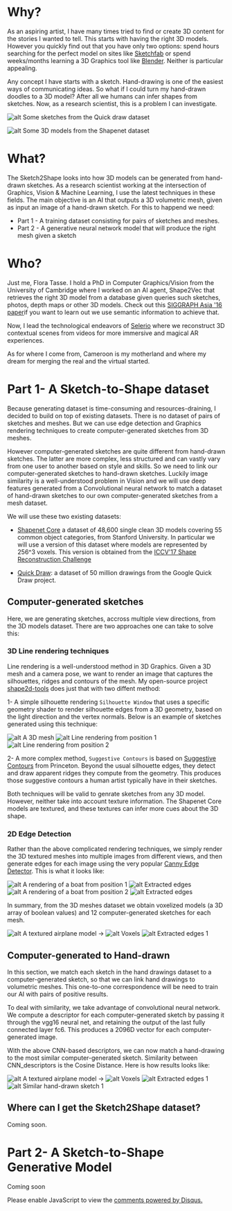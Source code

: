 # Why?

<!-- You can use the [editor on GitHub](https://github.com/ftasse/Sketch2Shape/edit/master/README.md) to maintain and preview the content for your website in Markdown files.

Whenever you commit to this repository, GitHub Pages will run [Jekyll](https://jekyllrb.com/) to rebuild the pages in your site, from the content in your Markdown files.-->

As an aspiring artist, I have many times tried to find or create 3D content for the stories I wanted to tell. This starts with having the right 3D models. However you quickly find out that you have only two options: spend hours searching for the perfect model on sites like [Sketchfab](http://sketchfab.com) or  spend weeks/months learning a 3D Graphics tool like [Blender](http://blender.org).  Neither is particular appealing.

Any concept I have starts with a sketch. Hand-drawing is one of the easiest ways of communicating ideas. So what if I could turn my hand-drawn doodles to a 3D model? After all we humans can infer shapes from sketches. Now, as a research scientist, this is a problem I can investigate.

![alt Some sketches from the Quick draw dataset](https://github.com/ftasse/Sketch2Shape/raw/master/docs/quickdrawpreview.jpg  "Some sketches from the Quick draw dataset")

![alt Some 3D models from the Shapenet dataset](https://github.com/ftasse/Sketch2Shape/raw/master/docs/shapenetcore.png "Some 3D models from the Shapenet dataset")

# What?

The Sketch2Shape looks into how 3D models can be generated from hand-drawn sketches.  As a research scientist working at the intersection of Graphics, Vision & Machine Learning, I use the latest techniques in these fields.  The main objective is an AI that outputs a 3D volumetric mesh, given as input an image of  a hand-drawn sketch.  For this to happend we need:

* Part 1 -  A training dataset consisting for pairs of sketches and meshes.
* Part 2 -  A generative neural network model that will produce the right mesh given a sketch


# Who?

Just me, Flora Tasse. I hold a PhD in Computer Graphics/Vision from the University of Cambridge where I worked on an AI agent, Shape2Vec that retrieves the right 3D model from a database given queries such sketches, photos, depth maps or other 3D models.  Check out this [SIGGRAPH Asia '16 paper](http://www.cl.cam.ac.uk/research/rainbow/projects/shape2vec/)if you want to learn out we use semantic information to achieve that.

Now, I lead the technological endeavors of [Selerio](http://selerio.io) where we reconstruct 3D contextual scenes from videos for more immersive and magical AR experiences.

As for where I come from, Cameroon is my motherland and where my dream for merging the real and the virtual started.

#  Part 1-  A Sketch-to-Shape dataset

Because generating dataset is time-consuming and resources-draining, I decided to build on top of existing datasets. There is no dataset of pairs of sketches  and meshes. But we can use edge detection and Graphics rendering techniques to create computer-generated sketches from 3D meshes.  

However computer-generated sketches are quite different from hand-drawn sketches. The latter are more complex, less structured and can vastly vary from one user to another based on style and skills.  So we need to link our computer-generated sketches to hand-drawn sketches. Luckily image similarity is a well-understood problem in Vision and we will use deep features generated from a Convolutional neural network to match a dataset of hand-drawn sketches to our own computer-generated sketches from a mesh dataset.

We will use these two existing datasets:

* [Shapenet Core](https://www.shapenet.org/) a dataset of 48,600 single clean 3D models covering 55 common object categories, from Stanford University. In particular we will use a version of this dataset where models are represented by 256^3 voxels. This version is obtained from the [ICCV'17 Shape Reconstruction Challenge](https://shapenet.cs.stanford.edu/iccv17/)

* [Quick Draw](https://quickdraw.withgoogle.com/data): a dataset of 50 million drawings from the Google Quick Draw project. 

## Computer-generated sketches

Here, we are generating sketches, accross multiple view directions, from the 3D models dataset.  There are two approaches one can take to solve this:

###  3D Line rendering techniques

Line rendering is a well-understood method in 3D Graphics. Given a 3D mesh and a camera pose, we want to render an image that captures the silhouettes, ridges and contours of the mesh.  My open-source project [shape2d-tools](https://bitbucket.org/ftasse/shape2d_tools/src) does just that with two diffent method:

1- A simple silhouette rendering `Silhouette Window` that uses a specific geometry shader to render silhouette edges from a 3D geometry, based on the light direction and the vertex normals. Below is an example of sketches generated using this technique:

![alt A 3D mesh](https://github.com/ftasse/Sketch2Shape/raw/master/docs/images/silhouette_edges/M000019.png  "a 3D Mesh") ![alt Line rendering from position 1](https://github.com/ftasse/Sketch2Shape/raw/master/docs/images/silhouette_edges/M000019_1.png  "Line rendering from position 1") ![alt Line rendering from position 2](https://github.com/ftasse/Sketch2Shape/raw/master/docs/images/silhouette_edges/M000019_4.png  "Line rendering from position 2")

2- A more complex method, `Suggestive Contours` is based on [Suggestive Contours](http://gfx.cs.princeton.edu/proj/sugcon/) from Princeton. Beyond the usual silhouette edges, they detect and draw apparent ridges they compute from the geometry. This produces those suggestive contours a human artist typically have in their sketches.

Both techniques will be valid to genrate sketches from any 3D model. However, neither take into account texture information. The Shapenet Core models are textured, and these textures can infer more cues about the 3D shape.

###  2D Edge Detection

Rather than the above complicated rendering techniques, we simply render the 3D textured meshes into multiple images from different views, and then generate edges for each image using the very popular [Canny Edge Detector](https://docs.opencv.org/3.3.1/da/d22/tutorial_py_canny.html).  This is what it looks like:

![alt A rendering of a boat from position 1 ](https://github.com/ftasse/Sketch2Shape/raw/master/docs/images/silhouette_edges/M000102_010.jpg  "A rendering of a boat from position 1") ![alt Extracted edges](https://github.com/ftasse/Sketch2Shape/raw/master/docs/images/silhouette_edges/M000102_010_edges.jpg  "Extracted edges")  ![alt A rendering of a boat from position 2 ](https://github.com/ftasse/Sketch2Shape/raw/master/docs/images/silhouette_edges/M000102_001.jpg  "A rendering of a boat from position 2") ![alt Extracted edges](https://github.com/ftasse/Sketch2Shape/raw/master/docs/images/silhouette_edges/M000102_001_edges.jpg "Extracted edges")

In summary, from the 3D meshes dataset we obtain voxelized models (a 3D array of boolean values)   and  12 computer-generated sketches for each mesh.


![alt A textured airplane model ](https://github.com/ftasse/Sketch2Shape/raw/master/docs/images/silhouette_edges/M000003_001.jpg "A textured airplane model ")  -> ![alt Voxels](https://github.com/ftasse/Sketch2Shape/raw/master/docs/images/silhouette_edges/M000003_voxels.jpg "Voxels") ![alt Extracted edges 1](https://github.com/ftasse/Sketch2Shape/raw/master/docs/images/silhouette_edges/M000003_001_edges.jpg  "Extracted edges 1") 

## Computer-generated to Hand-drawn 

In this section, we match each sketch in the hand drawings dataset to a computer-generated sketch, so that we can link hand drawings to volumetric meshes. This one-to-one correspondence will be need to train our AI with pairs of positive results.

To deal with similarity, we take advantage of convolutional neural network. We compute a descriptor for each computer-generated 
sketch by passing it through the vgg16 neural net, and retaining the output of the last fully connected layer fc6. This produces a 2096D vector for each computer-generated image. 

With the above CNN-based descriptors, we can now match a hand-drawing to the most similar computer-generated sketch. Similarity between CNN_descriptors is the Cosine Distance.  Here is how results looks like:

![alt A textured airplane model ](https://github.com/ftasse/Sketch2Shape/raw/master/docs/images/silhouette_edges/M000003_001.jpg "A textured airplane model ")  -> ![alt Voxels](https://github.com/ftasse/Sketch2Shape/raw/master/docs/images/silhouette_edges/M000003_voxels.jpg "Voxels") ![alt Extracted edges 1](https://github.com/ftasse/Sketch2Shape/raw/master/docs/images/silhouette_edges/M000003_001_edges.jpg  "Extracted edges 1")   ![alt Similar hand-drawn sketch 1](https://github.com/ftasse/Sketch2Shape/raw/master/docs/images/11.png "Similar hand-drawn sketch 1") 

## Where can I get the Sketch2Shape dataset?

Coming soon.

#  Part 2-  A Sketch-to-Shape Generative Model

Coming soon

<div id="disqus_thread"></div>
<script>
    /**
     *  RECOMMENDED CONFIGURATION VARIABLES: EDIT AND UNCOMMENT THE SECTION BELOW TO INSERT DYNAMIC VALUES FROM YOUR PLATFORM OR CMS.
     *  LEARN WHY DEFINING THESE VARIABLES IS IMPORTANT: https://disqus.com/admin/universalcode/#configuration-variables
     */
   
    var disqus_config = function () {
        this.page.url = "https://ftasse.github.io/Sketch2Shape/";  // Replace PAGE_URL with your page's canonical URL variable
        this.page.identifier = "sketch2shape"; // Replace PAGE_IDENTIFIER with your page's unique identifier variable
    };
    
    (function() {  // REQUIRED CONFIGURATION VARIABLE: EDIT THE SHORTNAME BELOW
        var d = document, s = d.createElement('script');
        
        s.src = '//sketch2shape.disqus.com/embed.js';  // IMPORTANT: Replace EXAMPLE with your forum shortname!
        
        s.setAttribute('data-timestamp', +new Date());
        (d.head || d.body).appendChild(s);
    })();
</script>


<!--### Markdown

Markdown is a lightweight and easy-to-use syntax for styling your writing. It includes conventions for

```markdown
Syntax highlighted code block

# Header 1
## Header 2
### Header 3

- Bulleted
- List

1. Numbered
2. List

**Bold** and _Italic_ and `Code` text

[Link](url) and ![Image](src)
```

For more details see [GitHub Flavored Markdown](https://guides.github.com/features/mastering-markdown/).

### Jekyll Themes

Your Pages site will use the layout and styles from the Jekyll theme you have selected in your [repository settings](https://github.com/ftasse/Sketch2Shape/settings). The name of this theme is saved in the Jekyll `_config.yml` configuration file.

### Support or Contact

Having trouble with Pages? Check out our [documentation](https://help.github.com/categories/github-pages-basics/) or [contact support](https://github.com/contact) and we’ll help you sort it out.-->
<noscript>Please enable JavaScript to view the <a href="https://disqus.com/?ref_noscript" rel="nofollow">comments powered by Disqus.</a></noscript>
